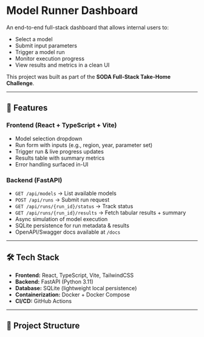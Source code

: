 # Model Runner Dashboard

An end-to-end full-stack dashboard that allows internal users to:
- Select a model
- Submit input parameters
- Trigger a model run
- Monitor execution progress
- View results and metrics in a clean UI

This project was built as part of the **SODA Full-Stack Take-Home Challenge**.

---

## 🚀 Features

### Frontend (React + TypeScript + Vite)
- Model selection dropdown
- Run form with inputs (e.g., region, year, parameter set)
- Trigger run & live progress updates
- Results table with summary metrics
- Error handling surfaced in-UI

### Backend (FastAPI)
- `GET /api/models` → List available models
- `POST /api/runs` → Submit run request
- `GET /api/runs/{run_id}/status` → Track status
- `GET /api/runs/{run_id}/results` → Fetch tabular results + summary
- Async simulation of model execution
- SQLite persistence for run metadata & results
- OpenAPI/Swagger docs available at `/docs`

---

## 🛠️ Tech Stack

- **Frontend:** React, TypeScript, Vite, TailwindCSS
- **Backend:** FastAPI (Python 3.11)
- **Database:** SQLite (lightweight local persistence)
- **Containerization:** Docker + Docker Compose
- **CI/CD:** GitHub Actions

---

## 📂 Project Structure
